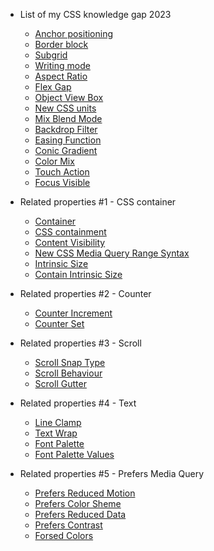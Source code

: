 - List of my CSS knowledge gap 2023

  - [Anchor positioning](my-state-of-css-list/anchor-positioning.md)
  - [Border block](my-state-of-css-list/border-block.md)
  - [Subgrid](my-state-of-css-list/subgrid.md)
  - [Writing mode](my-state-of-css-list/writing-mode.md)
  - [Aspect Ratio](my-state-of-css-list/aspect-ratio.md)
  - [Flex Gap](my-state-of-css-list/flex-gap.md)
  - [Object View Box](my-state-of-css-list/object-view-box.md)
  - [New CSS units](my-state-of-css-list/new-css-units.md)
  - [Mix Blend Mode](my-state-of-css-list/mix-blend-mode.md)
  - [Backdrop Filter](my-state-of-css-list/backdrop-filter.md)
  - [Easing Function](my-state-of-css-list/easing-function.md)
  - [Conic Gradient](my-state-of-css-list/conic-gradient.md)
  - [Color Mix](my-state-of-css-list/color-mix.md)
  - [Touch Action](my-state-of-css-list/touch-action.md)
  - [Focus Visible](my-state-of-css-list/focus-visible.md)

- Related properties #1 - CSS container

  - [Container](my-state-of-css-list/container.md)
  - [CSS containment](my-state-of-css-list/css-containment.md)
  - [Content Visibility](my-state-of-css-list/content-visibility.md)
  - [New CSS Media Query Range Syntax](my-state-of-css-list/new-mediaquery-range.md)
  - [Intrinsic Size](my-state-of-css-list/intrinsic-size.md)
  - [Contain Intrinsic Size](my-state-of-css-list/contain-intrinsic-size.md)

- Related properties #2 - Counter

  - [Counter Increment](my-state-of-css-list/counter-increment.md)
  - [Counter Set](my-state-of-css-list/counter-set.md)

- Related properties #3 - Scroll

  - [Scroll Snap Type](my-state-of-css-list/scroll-snap-type.md)
  - [Scroll Behaviour](my-state-of-css-list/scroll-behaviour.md)
  - [Scroll Gutter](my-state-of-css-list/scrollbar-gutter.md)

- Related properties #4 - Text

  - [Line Clamp](my-state-of-css-list/line-clamp.md)
  - [Text Wrap](my-state-of-css-list/text-wrap.md)
  - [Font Palette](my-state-of-css-list/font-palette.md)
  - [Font Palette Values](my-state-of-css-list/font-palette-values.md)

- Related properties #5 - Prefers Media Query

  - [Prefers Reduced Motion](my-state-of-css-list/prefers-reduced-motion.md)
  - [Prefers Color Sheme](my-state-of-css-list/prefers-color-scheme.md)
  - [Prefers Reduced Data](my-state-of-css-list/prefers-reduced-data.md)
  - [Prefers Contrast](my-state-of-css-list/prefers-contrast.md)
  - [Forsed Colors](my-state-of-css-list/forced-colors.md)
